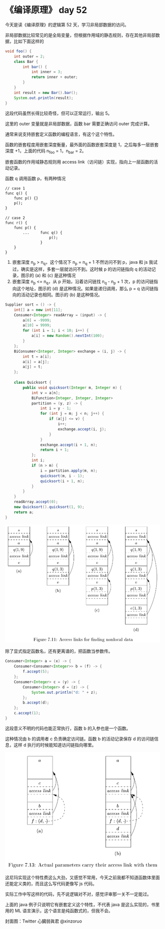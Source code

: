# 《编译原理》 day 52

今天是读《编译原理》的逻辑第 52 天，学习非局部数据的访问。

非局部数据比较常见的是全局变量，但根据作用域的静态规则，存在其他非局部数据，比如下面这样的

```java
void foo() {
    int outer = 2;
    class Bar {
        int bar() {
            int inner = 3;
            return inner + outer;
        }
    }
    int result = new Bar().bar();
    System.out.println(result);
}
```

这段代码虽然长得比较奇怪，但可以正常运行，输出 5。

这里的 outer 变量就是非局部数据，函数 bar 需要正确访问 outer 完成计算。

通常来说支持嵌套定义函数的编程语言，有这个这个特性。

函数的嵌套程度用嵌套深度衡量，最外面的函数嵌套深度是 1，之后每多一层嵌套深度 +1，上面的代码 n<sub>foo</sub> = 1，n<sub>bar</sub> = 2。

嵌套函数的作用域静态规则用 access link（访问链）实现，指向上一层函数的活动记录。

函数 q 调用函数 p，有两种情况

```
// case 1
func q() {
    func p() {}
    p();
}

// case 2
func r() {
    func p() {
        ...     func q() {
                    p();
                }
    }
}
```

1. 嵌套深度 n<sub>p</sub> > n<sub>q</sub>，这个情况下 n<sub>p</sub> = n<sub>q</sub> + 1 不然访问不到 p，java 和 js 我试过，确实是这样，多套一层就访问不到。这时候 p 的访问链指向 q 的活动记录，图示的 (a) 和 (c) 是这种情况
2. 嵌套深度 n<sub>p</sub> <= n<sub>q</sub>，从 p 开始，沿着访问链找 n<sub>q</sub> - n<sub>p</sub> + 1 次，p 的访问链指向这个地址，图示的 (d) 是这种情况。如果是递归调用，那么 p = q 访问链指向的活动记录也相同。图示的 (b) 是这种情况。

```java
Supplier sort = () -> {
    int[] a = new int[11];
    Consumer<Integer> readArray = (input) -> {
        a[0] = -9999;
        a[10] = 9999;
        for (int i = 1; i < 10; i++) {
            a[i] = new Random().nextInt(100);
        }
    };
    BiConsumer<Integer, Integer> exchange = (i, j) -> {
        int t = a[i];
        a[i] = a[j];
        a[j] = t;
    };

    class Quicksort {
        public void quicksort(Integer m, Integer n) {
            int v = a[n];
            BiFunction<Integer, Integer, Integer> 
            partition = (y, z) -> {
                int i = y - 1;
                for (int j = m; j < n; j++) {
                    if (a[j] <= v) {
                        i++;
                        exchange.accept(i, j);
                    }
                }
                exchange.accept(i + 1, n);
                return i + 1;
            };
            int i;
            if (n > m) {
                i = partition.apply(m, n);
                quicksort(m, i - 1);
                quicksort(i + 1, n);
            }
        }
    }
    readArray.accept(0);
    new Quicksort().quicksort(1, 9);
    return a;
}
```

![](6-stack-1.png)


除了显式指定函数名，还有更离谱的，把函数当参数传。

```java
Consumer<Integer> a = (x) -> {
    Consumer<Consumer<Integer>> b = (f) -> {
        f.accept(5);
    };
    Consumer<Integer> c = (y) -> {
        Consumer<Integer> d = (z) -> {
            System.out.println("d: " + z);
        };
        b.accept(d);
    };
    c.accept(1);
}
```

这段意义不明的代码也能正常执行，函数 b 的入参也是一个函数。

这种情况由 b 的调用者 c 负责确定访问链。函数 b 的活动记录保存 d 的访问链信息，这样 d 执行的时候能知道访问链指向哪里。

![](6-7.13-1.png)

这尼玛实现这个特性费这么大劲，又感觉不常用，今天之前我都不知道函数体里面还能定义类的，而且这么写代码更像写 js 代码。

实际工作中写这样的代码，先不说逻辑对不对，感觉评审那一关不一定能过。

上面的 java 例子只说明它有嵌套定义这个特性，不代表 java 是这么实现的，书里用的 ML 语言演示，这个语言是纯函数式的，但我不会。

封面图：Twitter 心臓弱眞君 @xinzoruo